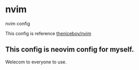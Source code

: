 # nvim
nvim config

This config is reference [theniceboy/nvim](https://github.com/theniceboy/nvim)

## This config is neovim config for myself.
Welecom to everyone to use.
